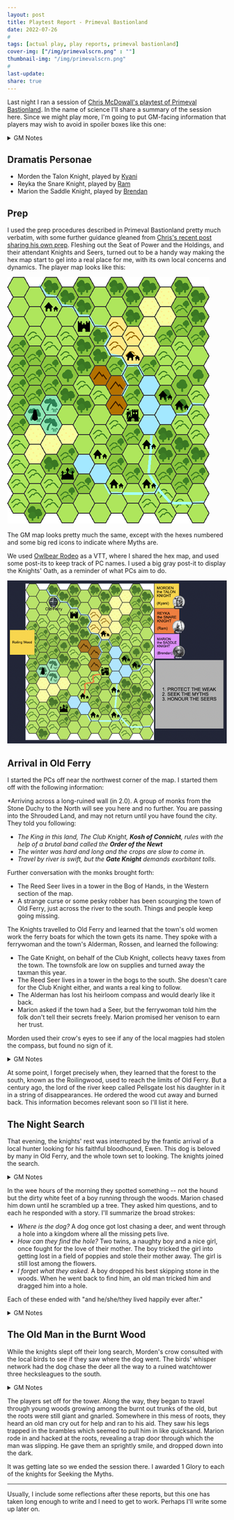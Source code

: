 ```yaml
---
layout: post
title: Playtest Report - Primeval Bastionland
date: 2022-07-26
#
tags: [actual play, play reports, primeval bastionland]
cover-img: ["/img/primevalscrn.png" : ""]
thumbnail-img: "/img/primevalscrn.png"
#
last-update: 
share: true
---
```

Last night I ran a session of [Chris McDowall's playtest of Primeval Bastionland](https://www.bastionland.com/2022/07/primeval-bastionland-playtest.html). In the name of science I'll share a summary of the session here. Since we might play more, I'm going to put GM-facing information that players may wish to avoid in spoiler boxes like this one:

<details>
 <summary>GM Notes</summary>
 <p>See, like this!</p>
 </details>

## Dramatis Personae
- Morden the Talon Knight, played by [Kyani](http://noisesanssignal.blogspot.com/)
- Reyka the Snare Knight, played by [Ram](https://save.vs.totalpartykill.ca/)
- Marion the Saddle Knight, played by [Brendan](https://www.necropraxis.com/)

## Prep
I used the prep procedures described in Primeval Bastionland pretty much verbatim, with some further guidance gleaned from [Chris's recent post sharing his own prep](https://www.bastionland.com/2022/07/prep-exposed.html). Fleshing out the Seat of Power and the Holdings, and their attendant Knights and Seers, turned out to be a handy way making the hex map start to gel into a real place for me, with its own local concerns and dynamics. The player map looks like this:

![](/img/primeval.png)

The GM map looks pretty much the same, except with the hexes numbered and some big red icons to indicate where Myths are.

We used [Owlbear Rodeo](owlbear.rodeo) as a VTT, where I shared the hex map, and used some post-its to keep track of PC names. I used a big gray post-it to display the Knights' Oath, as a reminder of what PCs aim to do.

![](/img/primevalscrn.png)

## Arrival in Old Ferry
I started the PCs off near the northwest corner of the map. I started them off with the following information:

*Arriving across a long-ruined wall (in 2.0). A group of monks from the Stone Duchy to the North will see you here and no further. You are passing into the Shrouded Land, and may not return until you have found the city. They told you following:
- *The King in this land, The Club Knight, **Kosh of Connicht**, rules with the help of a brutal band called the **Order of the Newt***  
- *The winter was hard and long and the crops are slow to come in.*
- *Travel by river is swift, but the **Gate Knight** demands exorbitant tolls.*

Further conversation with the monks brought forth:

- The Reed Seer lives in a tower in the Bog of Hands, in the Western section of the map.
- A strange curse or some pesky robber has been scourging the town of Old Ferry, just across the river to the south. Things and people keep going missing.

The Knights travelled to Old Ferry and learned that the town's old women work the ferry boats for which the town gets its name. They spoke with a ferrywoman and the town's Alderman, Rossen, and learned the following:

- The Gate Knight, on behalf of the Club Knight, collects heavy taxes from the town. The townsfolk are low on supplies and turned away the taxman this year.
- The Reed Seer lives in a tower in the bogs to the south. She doesn't care for the Club Knight either, and wants a real king to follow.
- The Alderman has lost his heirloom compass and would dearly like it back.
- Marion asked if the town had a Seer, but the ferrywoman told him the folk don't tell their secrets freely. Marion promised her venison to earn her trust.

Morden used their crow's eyes to see if any of the local magpies had stolen the compass, but found no sign of it.

<details>
 <summary>GM Notes</summary>
 <p>The compass was a fragmentary hook to a nearby Myth -- the Goblin. The reason the compass could not be found is it had been misplaced and taken. I mentioned that one of the Magpies mimicked a man saying "no sign of it!" as a reminder of the widespread phenomenon of missing items and to emphasize how widespread the problem was. Still, there was a lot of information coming out all once, and I think I may have been handling this two subtly for an online game using a new system.</p>
 </details>
 
At some point, I forget precisely when, they learned that the forest to the south, known as the Roilingwood, used to reach the limits of Old Ferry. But a century ago, the lord of the river keep called Pellsgate lost his daughter in it in a string of disappearances. He ordered the wood cut away and burned back. This information becomes relevant soon so I'll list it here.

## The Night Search
That evening, the knights' rest was interrupted by the frantic arrival of a local hunter looking for his faithful bloodhound, Ewen. This dog is beloved by many in Old Ferry, and the whole town set to looking. The knights joined the search.

<details>
 <summary>GM Notes</summary>
 <p>I probably should have called for a Task roll find traces of the dog -- or even just let them find its tracks. Instead I decided they wouldn't and simply made an Omen check. I think this was a mistake, and stricter adherence to the game's guidelines for Actions may have prevented it. But I had forgotten about those for the moment...</p>
 </details>

In the wee hours of the morning they spotted something -- not the hound but the dirty white feet of a boy running through the woods. Marion chased him down until he scrambled up a tree. They asked him questions, and to each he responded with a story. I'll summarize the broad strokes:

- _Where is the dog?_ A dog once got lost chasing a deer, and went through a hole into a kingdom where all the missing pets live.
- *How can they find the hole?* Two twins, a naughty boy and a nice girl, once fought for the love of their mother. The boy tricked the girl into getting lost in a field of poppies and stole their mother away. The girl is still lost among the flowers.
- *I forget what they asked.* A boy dropped his best skipping stone in the woods. When he went back to find him, an old man tricked him and dragged him into a hole.

Each of these ended with "and he/she/they lived happily ever after."

<details>
 <summary>GM Notes</summary>
 <p>It seemed appropriate to begin providing breadcrumbs to finding the Goblin without giving away its location outright. The second question was a hint at where to find the local Seer -- the Lost Seer, who wandered in a poppy field near the town. I figured this would be a good lead to tracking down the Goblin, but I think it got lost in the mix...</p>
 </details>

## The Old Man in the Burnt Wood
While the knights slept off their long search, Morden's crow consulted with the local birds to see if they saw where the dog went. The birds' whisper network had the dog chase the deer all the way to a ruined watchtower three hecksleagues to the south.

<details>
 <summary>GM Notes</summary>
 <p>The players were very focused on finding the dog. They seemed awash in all the ambiguous information they were getting, and I worried they were getting frustrated. So I just gave them its location.</p>
 </details>

The players set off for the tower. Along the way, they began to travel through young woods growing among the burnt out trunks of the old, but the roots were still giant and gnarled. Somewhere in this mess of roots, they heard an old man cry out for help and ran to his aid. They saw his legs trapped in the brambles which seemed to pull him in like quicksand. Marion rode in and hacked at the roots, revealing a trap door through which the man was slipping. He gave them an sprightly smile, and dropped down into the dark.

It was getting late so we ended the session there. I awarded 1 Glory to each of the knights for Seeking the Myths.

---

Usually, I include some reflections after these reports, but this one has taken long enough to write and I need to get to work. Perhaps I'll write some up later on.
